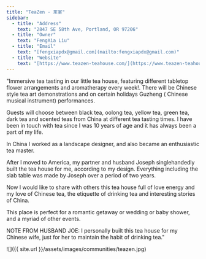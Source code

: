 ```yaml
---
title: "TeaZen - 茶室"
sidebar:
  - title: "Address"
    text: "2847 SE 58th Ave, Portland, OR 97206"
  - title: "Owner"
    text: "FengXia Liu"
  - title: "Email"
    text: "[fengxiapdx@gmail.com](mailto:fengxiapdx@gmail.com)"
  - title: "Website"
    text: "[https://www.teazen-teahouse.com/](https://www.teazen-teahouse.com/)"
---
```


"Immersive tea tasting in our little tea house, featuring different tabletop flower arrangements and aromatherapy every week!.
There will be Chinese style tea art demonstrations and on certain holidays Guzheng ( Chinese musical instrument) performances.

Guests will choose between black tea, oolong tea, yellow tea, green tea, dark tea and scented teas from China at different tea tasting times.
I have been in touch with tea since I was 10 years of age and it has always been a part of my life.

In China I worked as a landscape designer, and also became an enthusiastic tea master.

After I moved to America, my partner and husband Joseph singlehandedly built the tea house for me, according to my design. Everything including the slab table was made by Joseph over a period of two years.

Now I would like to share with others this tea house full of love energy and my love of Chinese tea, the etiquette of drinking tea and interesting stories of China.

This place is perfect for a romantic getaway or wedding or baby shower, and a myriad of other events.

NOTE FROM HUSBAND JOE: I personally built this tea house for my Chinese wife, just for her to maintain the habit of drinking tea."

![]({{ site.url }}/assets/images/communities/teazen.jpg)
